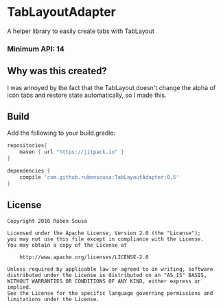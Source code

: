 # TabLayoutAdapter
A helper library to easily create tabs with TabLayout

### Minimum API: 14

## Why was this created?

I was annoyed by the fact that the TabLayout doesn't change the alpha of icon tabs and restore state automatically, so I made this.


## Build

Add the following to your build.gradle:

```groovy
repositories{
    maven { url "https://jitpack.io" }
}

dependencies {
    compile 'com.github.rubensousa:TabLayoutAdapter:0.5'
}
```
## License

    Copyright 2016 Rúben Sousa
    
    Licensed under the Apache License, Version 2.0 (the "License");
    you may not use this file except in compliance with the License.
    You may obtain a copy of the License at
    
        http://www.apache.org/licenses/LICENSE-2.0
    
    Unless required by applicable law or agreed to in writing, software
    distributed under the License is distributed on an "AS IS" BASIS,
    WITHOUT WARRANTIES OR CONDITIONS OF ANY KIND, either express or implied.
    See the License for the specific language governing permissions and
    limitations under the License.

